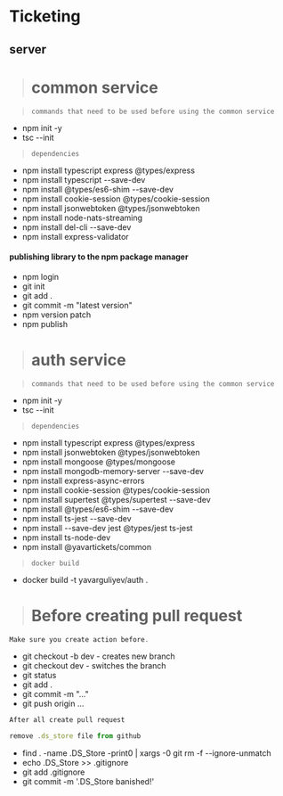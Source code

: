 # Ticketing

## server

> # common service

> `commands that need to be used before using the common service`

- npm init -y
- tsc --init

> `dependencies`

- npm install typescript express @types/express
- npm install typescript --save-dev
- npm install @types/es6-shim --save-dev
- npm install cookie-session @types/cookie-session
- npm install jsonwebtoken @types/jsonwebtoken
- npm install node-nats-streaming
- npm install del-cli --save-dev
- npm install express-validator

#### publishing library to the npm package manager

- npm login
- git init
- git add .
- git commit -m "latest version"
- npm version patch
- npm publish

> # auth service

> `commands that need to be used before using the common service`

- npm init -y
- tsc --init

> `dependencies`

- npm install typescript express @types/express
- npm install jsonwebtoken @types/jsonwebtoken
- npm install mongoose @types/mongoose
- npm install mongodb-memory-server --save-dev
- npm install express-async-errors
- npm install cookie-session @types/cookie-session
- npm install supertest @types/supertest --save-dev
- npm install @types/es6-shim --save-dev
- npm install ts-jest --save-dev
- npm install --save-dev jest @types/jest ts-jest
- npm install ts-node-dev
- npm install @yavartickets/common

> `docker build`

- docker build -t yavarguliyev/auth .

> # Before creating pull request

```javascript
Make sure you create action before.
```

- git checkout -b dev - creates new branch
- git checkout dev - switches the branch
- git status
- git add .
- git commit -m "..."
- git push origin ...

```javascript
After all create pull request
```

```javascript
remove .ds_store file from github
```

- find . -name .DS_Store -print0 | xargs -0 git rm -f --ignore-unmatch
- echo .DS_Store >> .gitignore
- git add .gitignore
- git commit -m '.DS_Store banished!'
